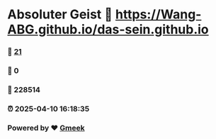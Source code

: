 # Absoluter Geist :link: https://Wang-ABG.github.io/das-sein.github.io 
### :page_facing_up: [21](https://Wang-ABG.github.io/das-sein.github.io/tag.html) 
### :speech_balloon: 0 
### :hibiscus: 228514 
### :alarm_clock: 2025-04-10 16:18:35 
### Powered by :heart: [Gmeek](https://github.com/Meekdai/Gmeek)
